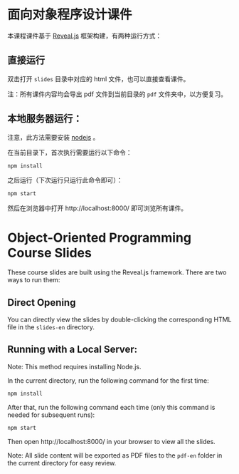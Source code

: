 # 面向对象程序设计课件

本课程课件基于 [Reveal.js](https://revealjs.com/) 框架构建，有两种运行方式：

## 直接运行

双击打开 `slides` 目录中对应的 html 文件，也可以直接查看课件。

注：所有课件内容均会导出 pdf 文件到当前目录的 `pdf` 文件夹中，以方便复习。

## 本地服务器运行：

注意，此方法需要安装 [nodejs](https://nodejs.org/zh-cn) 。

在当前目录下，首次执行需要运行以下命令：

```bash
npm install
```

之后运行（下次运行只运行此命令即可）：

```bash
npm start
```

然后在浏览器中打开 http://localhost:8000/ 即可浏览所有课件。

# Object-Oriented Programming Course Slides

These course slides are built using the Reveal.js framework. There are two ways to run them:

## Direct Opening

You can directly view the slides by double-clicking the corresponding HTML file in the `slides-en` directory.

## Running with a Local Server:

Note: This method requires installing Node.js.

In the current directory, run the following command for the first time:

```bash
npm install
```

After that, run the following command each time (only this command is needed for subsequent runs):

```bash
npm start
```

Then open http://localhost:8000/ in your browser to view all the slides.

Note: All slide content will be exported as PDF files to the `pdf-en` folder in the current directory for easy review.
